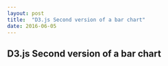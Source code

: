 ```yaml
---
layout: post
title:  "D3.js Second version of a bar chart"
date: 2016-06-05
---
```


<h2>D3.js Second version of a bar chart</h2>
<div>
<head>
  <meta charset="utf-8">
  <link rel="stylesheet" type="text/css" href="/js/chart4/stylesheet.css">
  <script src="//d3js.org/d3.v3.min.js"></script>
  <script src="http://labratrevenge.com/d3-tip/javascripts/d3.tip.v0.6.3.js"></script>
</head>
<body>
    <script type="text/javascript" src="/js/chart4/barII.js"></script>
  </div>
</body>
</div>
